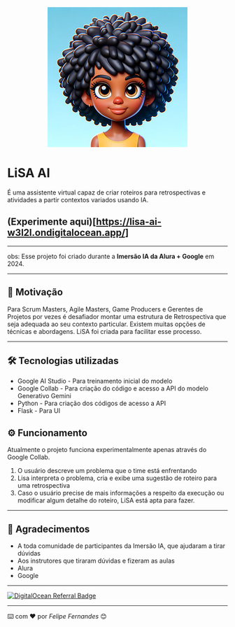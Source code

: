 <div align="center">
<img src="https://github.com/felipefernandes/lisa/blob/main/static/lisa-avatar-320.jpg?raw=true">
</div>

# LiSA AI
É uma assistente virtual capaz de criar roteiros para retrospectivas e atividades a partir contextos variados usando IA. 

## (Experimente aqui)[https://lisa-ai-w3l2l.ondigitalocean.app/]

---
obs: Esse projeto foi criado durante a **Imersão IA da Alura + Google** em 2024. 

---
## 🚀 Motivação

Para Scrum Masters, Agile Masters, Game Producers e Gerentes de Projetos por vezes é desafiador montar uma estrutura de Retrospectiva que seja adequada ao seu contexto particular. Existem muitas opções de técnicas e abordagens. LiSA foi criada para facilitar esse processo. 

---
## 🛠️ Tecnologias utilizadas

* Google AI Studio - Para treinamento inicial do modelo
* Google Collab - Para criação do código e acesso a API do modelo Generativo Gemini
* Python - Para criação dos códigos de acesso a API 
* Flask - Para UI

## ⚙️ Funcionamento

Atualmente o projeto funciona experimentalmente apenas através do Google Collab.

1. O usuário descreve um problema que o time está enfrentando
2. Lisa interpreta o problema, cria e exibe uma sugestão de roteiro para uma retrospectiva
3. Caso o usuário precise de mais informações a respeito da execução ou modificar algum detalhe do roteiro, LiSA está apta para fazer.

---
## 🎁 Agradecimentos

* A toda comunidade de participantes da Imersão IA, que ajudaram a tirar dúvidas
* Aos instrutores que tiraram dúvidas e fizeram as aulas
* Alura
* Google


---

[![DigitalOcean Referral Badge](https://web-platforms.sfo2.cdn.digitaloceanspaces.com/WWW/Badge%201.svg)](https://www.digitalocean.com/?refcode=cdce318c1077&utm_campaign=Referral_Invite&utm_medium=Referral_Program&utm_source=badge)

---
⌨️ com ❤️ por *Felipe Fernandes* 😊



